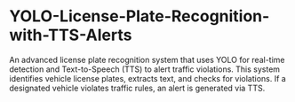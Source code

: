 # YOLO-License-Plate-Recognition-with-TTS-Alerts
An advanced license plate recognition system that uses YOLO for real-time detection and Text-to-Speech (TTS) to alert traffic violations. This system identifies vehicle license plates, extracts text, and checks for violations. If a designated vehicle violates traffic rules, an alert is generated via TTS.
